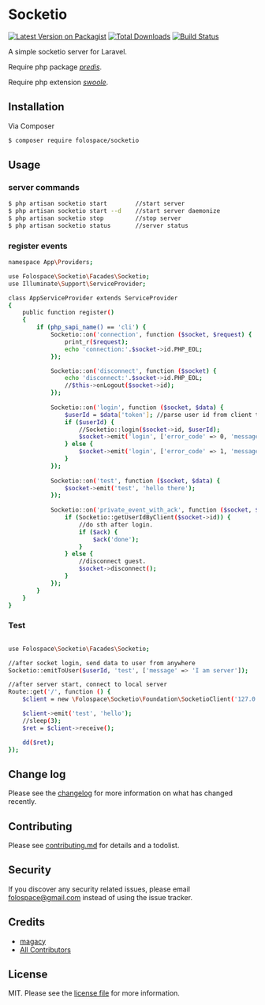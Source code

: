 # Socketio

[![Latest Version on Packagist][ico-version]][link-packagist]
[![Total Downloads][ico-downloads]][link-downloads]
[![Build Status][ico-travis]][link-travis]

<p>A simple socketio server for Laravel.</p>
<p>Require php package <a href='https://github.com/nrk/predis'><i>predis</i></a>. </p>
<p>Require php extension <a href='https://github.com/swoole/swoole-src'><i>swoole</i></a>.</p>

## Installation

Via Composer

``` bash
$ composer require folospace/socketio
```

## Usage
### server commands
``` bash
$ php artisan socketio start        //start server
$ php artisan socketio start --d    //start server daemonize
$ php artisan socketio stop         //stop server
$ php artisan socketio status       //server status
```
### register events
``` bash
namespace App\Providers;

use Folospace\Socketio\Facades\Socketio;
use Illuminate\Support\ServiceProvider;

class AppServiceProvider extends ServiceProvider
{
    public function register()
    {
        if (php_sapi_name() == 'cli') {
            Socketio::on('connection', function ($socket, $request) {
                print_r($request);
                echo 'connection:'.$socket->id.PHP_EOL;
            });

            Socketio::on('disconnect', function ($socket) {
                echo 'disconnect:'.$socket->id.PHP_EOL;
                //$this->onLogout($socket->id);
            });
            
            Socketio::on('login', function ($socket, $data) {
                $userId = $data['token']; //parse user id from client token
                if ($userId) {
                    //Socketio::login($socket->id, $userId);
                    $socket->emit('login', ['error_code' => 0, 'message' => 'login success']);
                } else {
                    $socket->emit('login', ['error_code' => 1, 'message' => 'invalid token']);
                }
            });
            
            Socketio::on('test', function ($socket, $data) {
                $socket->emit('test', 'hello there');
            });
            
            Socketio::on('private_event_with_ack', function ($socket, $data, $ack) {
                if (Socketio::getUserIdByClient($socket->id)) {
                    //do sth after login.
                    if ($ack) {
                        $ack('done');
                    }
                } else {
                    //disconnect guest.
                    $socket->disconnect();
                }
            });
        }
    }
}
```

### Test
``` bash

use Folospace\Socketio\Facades\Socketio;

//after socket login, send data to user from anywhere
Socketio::emitToUser($userId, 'test', ['message' => 'I am server']);

//after server start, connect to local server
Route::get('/', function () {
    $client = new \Folospace\Socketio\Foundation\SocketioClient('127.0.0.1', 3001);

    $client->emit('test', 'hello');
    //sleep(3);
    $ret = $client->receive();

    dd($ret);
});


```

## Change log

Please see the [changelog](changelog.md) for more information on what has changed recently.

## Contributing

Please see [contributing.md](contributing.md) for details and a todolist.

## Security

If you discover any security related issues, please email folospace@gmail.com instead of using the issue tracker.

## Credits

- [magacy][link-author]
- [All Contributors][link-contributors]

## License

MIT. Please see the [license file](license.md) for more information.

[ico-version]: https://img.shields.io/packagist/v/folospace/socketio.svg?style=flat-square
[ico-downloads]: https://img.shields.io/packagist/dt/folospace/socketio.svg?style=flat-square
[ico-travis]: https://img.shields.io/travis/folospace/socketio/master.svg?style=flat-square
[ico-styleci]: https://styleci.io/repos/12345678/shield

[link-packagist]: https://packagist.org/packages/folospace/socketio
[link-downloads]: https://packagist.org/packages/folospace/socketio
[link-travis]: https://travis-ci.org/folospace/socketio
[link-styleci]: https://styleci.io/repos/12345678
[link-author]: https://github.com/folospace
[link-contributors]: ../../contributors
